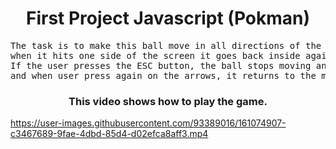 <h1 align="center"> First Project Javascript (Pokman) </h1>

<pre align="center">The task is to make this ball move in all directions of the screen using playing arrows,  
when it hits one side of the screen it goes back inside again,  
If the user presses the ESC button, the ball stops moving and turns into the solid shape,  
and when user press again on the arrows, it returns to the movement and changes its shape according to its direction.</pre>

<h3 align="center"> This video shows how to play the game. </h3>  

https://user-images.githubusercontent.com/93389016/161074907-c3467689-9fae-4dbd-85d4-d02efca8aff3.mp4


